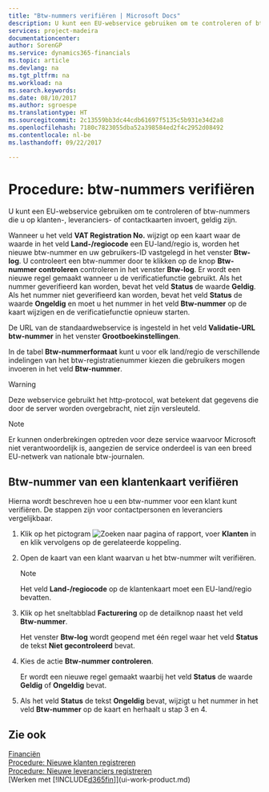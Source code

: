 ```yaml
---
title: "Btw-nummers verifiëren | Microsoft Docs"
description: U kunt een EU-webservice gebruiken om te controleren of btw-nummers die u op klanten-, leveranciers- of contactkaarten invoert, geldig zijn.
services: project-madeira
documentationcenter: 
author: SorenGP
ms.service: dynamics365-financials
ms.topic: article
ms.devlang: na
ms.tgt_pltfrm: na
ms.workload: na
ms.search.keywords: 
ms.date: 08/10/2017
ms.author: sgroespe
ms.translationtype: HT
ms.sourcegitcommit: 2c13559bb3dc44cdb61697f5135c5b931e34d2a8
ms.openlocfilehash: 7180c7823055dba52a398584ed2f4c2952d08492
ms.contentlocale: nl-be
ms.lasthandoff: 09/22/2017

---
```

# <a name="how-to-verify-vat-registration-numbers"></a>Procedure: btw-nummers verifiëren
U kunt een EU-webservice gebruiken om te controleren of btw-nummers die u op klanten-, leveranciers- of contactkaarten invoert, geldig zijn.  

 Wanneer u het veld **VAT Registration No.** wijzigt op een kaart waar de waarde in het veld **Land-/regiocode** een EU-land/regio is, worden het nieuwe btw-nummer en uw gebruikers-ID vastgelegd in het venster **Btw-log**. U controleert een btw-nummer door te klikken op de knop **Btw-nummer controleren** controleren in het venster **Btw-log**. Er wordt een nieuwe regel gemaakt wanneer u de verificatiefunctie gebruikt. Als het nummer geverifieerd kan worden, bevat het veld **Status** de waarde **Geldig**. Als het nummer niet geverifieerd kan worden, bevat het veld **Status** de waarde **Ongeldig** en moet u het nummer in het veld **Btw-nummer** op de kaart wijzigen en de verificatiefunctie opnieuw starten.  

 De URL van de standaardwebservice is ingesteld in het veld **Validatie-URL btw-nummer** in het venster **Grootboekinstellingen**.  

 In de tabel **Btw-nummerformaat** kunt u voor elk land/regio de verschillende indelingen van het btw-registratienummer kiezen die gebruikers mogen invoeren in het veld **Btw-nummer**.  

> [!WARNING]  
>  Deze webservice gebruikt het http-protocol, wat betekent dat gegevens die door de server worden overgebracht, niet zijn versleuteld.  

> [!NOTE]  
>  Er kunnen onderbrekingen optreden voor deze service waarvoor Microsoft niet verantwoordelijk is, aangezien de service onderdeel is van een breed EU-netwerk van nationale btw-journalen.  

## <a name="to-verify-a-vat-registration-number-from-a-customer-card"></a>Btw-nummer van een klantenkaart verifiëren  
Hierna wordt beschreven hoe u een btw-nummer voor een klant kunt verifiëren. De stappen zijn voor contactpersonen en leveranciers vergelijkbaar.   
1.  Klik op het pictogram ![Zoeken naar pagina of rapport](media/ui-search/search_small.png "Pictogram Zoeken naar pagina of rapport"), voer **Klanten** in en klik vervolgens op de gerelateerde koppeling.  

2.  Open de kaart van een klant waarvan u het btw-nummer wilt verifiëren.  

    > [!NOTE]  
    >  Het veld **Land-/regiocode** op de klantenkaart moet een EU-land/regio bevatten.  
3.  Klik op het sneltabblad **Facturering** op de detailknop naast het veld **Btw-nummer**.  

    Het venster **Btw-log** wordt geopend met één regel waar het veld **Status** de tekst **Niet gecontroleerd** bevat.  
4.  Kies de actie **Btw-nummer controleren**.  

     Er wordt een nieuwe regel gemaakt waarbij het veld **Status** de waarde **Geldig** of **Ongeldig** bevat.  
5.  Als het veld **Status** de tekst **Ongeldig** bevat, wijzigt u het nummer in het veld **Btw-nummer** op de kaart en herhaalt u stap 3 en 4.  

## <a name="see-also"></a>Zie ook  
[Financiën](finance.md)  
[Procedure: Nieuwe klanten registreren](sales-how-register-new-customers.md)  
[Procedure: Nieuwe leveranciers registreren](purchasing-how-register-new-vendors.md)  
[Werken met [!INCLUDE[d365fin](includes/d365fin_md.md)]](ui-work-product.md)

